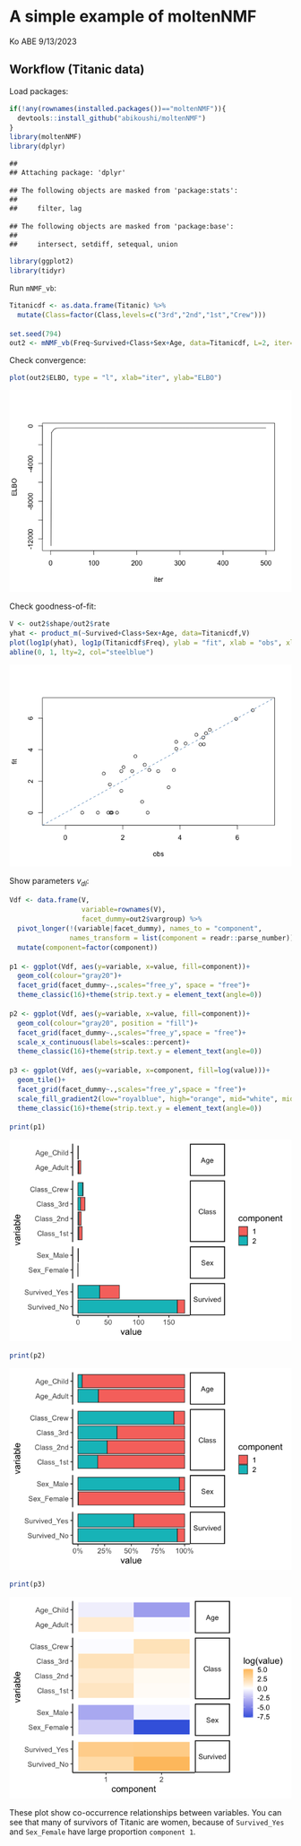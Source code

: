 A simple example of moltenNMF
================
Ko ABE
9/13/2023

## Workflow (Titanic data)

Load packages:

``` r
if(!any(rownames(installed.packages())=="moltenNMF")){
  devtools::install_github("abikoushi/moltenNMF")
}
library(moltenNMF)
library(dplyr)
```

    ## 
    ## Attaching package: 'dplyr'

    ## The following objects are masked from 'package:stats':
    ## 
    ##     filter, lag

    ## The following objects are masked from 'package:base':
    ## 
    ##     intersect, setdiff, setequal, union

``` r
library(ggplot2)
library(tidyr)
```

Run `mNMF_vb`:

``` r
Titanicdf <- as.data.frame(Titanic) %>% 
  mutate(Class=factor(Class,levels=c("3rd","2nd","1st","Crew")))

set.seed(794)
out2 <- mNMF_vb(Freq~Survived+Class+Sex+Age, data=Titanicdf, L=2, iter=500)
```

Check convergence:

``` r
plot(out2$ELBO, type = "l", xlab="iter", ylab="ELBO")
```

![](moltenNMF_files/figure-gfm/titanic2-1.png)<!-- -->

Check goodness-of-fit:

``` r
V <- out2$shape/out2$rate
yhat <- product_m(~Survived+Class+Sex+Age, data=Titanicdf,V)
plot(log1p(yhat), log1p(Titanicdf$Freq), ylab = "fit", xlab = "obs", xlim = c(-0.5,7), ylim=c(-0.5,7))
abline(0, 1, lty=2, col="steelblue")
```

![](moltenNMF_files/figure-gfm/titanic3-1.png)<!-- -->

Show parameters $v_{dl}$:

``` r
Vdf <- data.frame(V,
                  variable=rownames(V),
                  facet_dummy=out2$vargroup) %>% 
  pivot_longer(!(variable|facet_dummy), names_to = "component", 
               names_transform = list(component = readr::parse_number)) %>% 
  mutate(component=factor(component))

p1 <- ggplot(Vdf, aes(y=variable, x=value, fill=component))+
  geom_col(colour="gray20")+
  facet_grid(facet_dummy~.,scales="free_y", space = "free")+
  theme_classic(16)+theme(strip.text.y = element_text(angle=0))

p2 <- ggplot(Vdf, aes(y=variable, x=value, fill=component))+
  geom_col(colour="gray20", position = "fill")+
  facet_grid(facet_dummy~.,scales="free_y",space = "free")+
  scale_x_continuous(labels=scales::percent)+
  theme_classic(16)+theme(strip.text.y = element_text(angle=0))

p3 <- ggplot(Vdf, aes(y=variable, x=component, fill=log(value)))+
  geom_tile()+
  facet_grid(facet_dummy~.,scales="free_y",space = "free")+
  scale_fill_gradient2(low="royalblue", high="orange", mid="white", midpoint=0)+
  theme_classic(16)+theme(strip.text.y = element_text(angle=0))

print(p1)
```

![](moltenNMF_files/figure-gfm/titanic4-1.png)<!-- -->

``` r
print(p2)
```

![](moltenNMF_files/figure-gfm/titanic4-2.png)<!-- -->

``` r
print(p3)
```

![](moltenNMF_files/figure-gfm/titanic4-3.png)<!-- -->

These plot show co-occurrence relationships between variables. You can
see that many of survivors of Titanic are women, because of
`Survived_Yes` and `Sex_Female` have large proportion `component 1`.
